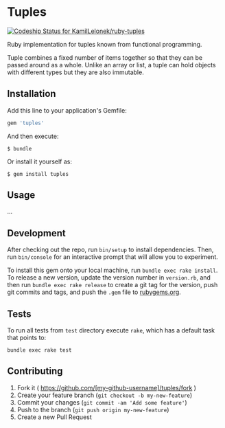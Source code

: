 # Tuples

[ ![Codeship Status for KamilLelonek/ruby-tuples](https://codeship.com/projects/c82b3680-e2e1-0132-cc6e-76e3d81118b5/status?branch=master)](https://codeship.com/projects/81591)

Ruby implementation for tuples known from functional programming.

Tuple combines a fixed number of items together so that they can be passed around as a whole. Unlike an array or list, a tuple can hold objects with different types but they are also immutable.

## Installation

Add this line to your application's Gemfile:

```ruby
gem 'tuples'
```

And then execute:

    $ bundle

Or install it yourself as:

    $ gem install tuples

## Usage

...

## Development

After checking out the repo, run `bin/setup` to install dependencies. Then, run `bin/console` for an interactive prompt that will allow you to experiment.

To install this gem onto your local machine, run `bundle exec rake install`. To release a new version, update the version number in `version.rb`, and then run `bundle exec rake release` to create a git tag for the version, push git commits and tags, and push the `.gem` file to [rubygems.org](https://rubygems.org).

## Tests

To run all tests from `test` directory execute `rake`, which has a default task that points to:

    bundle exec rake test

## Contributing

1. Fork it ( https://github.com/[my-github-username]/tuples/fork )
2. Create your feature branch (`git checkout -b my-new-feature`)
3. Commit your changes (`git commit -am 'Add some feature'`)
4. Push to the branch (`git push origin my-new-feature`)
5. Create a new Pull Request
